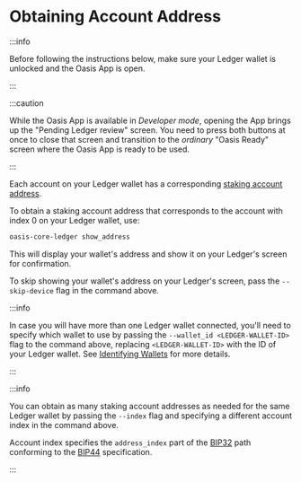 # Obtaining Account Address

:::info

Before following the instructions below, make sure your Ledger wallet is
unlocked and the Oasis App is open.

:::

:::caution

While the Oasis App is available in _Developer mode_, opening the App brings
up the "Pending Ledger review" screen.
You need to press both buttons at once to close that screen and transition to
the _ordinary_ "Oasis Ready" screen where the Oasis App is ready to be used.

:::

Each account on your Ledger wallet has a corresponding
[staking account address].

To obtain a staking account address that corresponds to the account with index
0 on your Ledger wallet, use:

```bash
oasis-core-ledger show_address
```

This will display your wallet's address and show it on your Ledger's screen for
confirmation.

To skip showing your wallet's address on your Ledger's screen, pass the
`--skip-device` flag in the command above.

:::info

In case you will have more than one Ledger wallet connected, you'll need to
specify which wallet to use by passing the `--wallet_id <LEDGER-WALLET-ID>` flag
to the command above, replacing `<LEDGER-WALLET-ID>` with the ID of your Ledger
wallet.
See [Identifying Wallets] for more details.

:::

:::info

You can obtain as many staking account addresses as needed for the same Ledger
wallet by passing the `--index` flag and specifying a different account index in
the command above.

Account index specifies the `address_index` part of the [BIP32] path conforming
to the [BIP44] specification.

:::

<!-- markdownlint-disable line-length -->
[staking account address]:
  https://github.com/oasisprotocol/docs/blob/main/docs/general/manage-tokens/terminology.md#address
[Identifying Wallets]: wallets.md
[BIP32]: https://github.com/bitcoin/bips/blob/master/bip-0032.mediawiki
[BIP44]: https://github.com/bitcoin/bips/blob/master/bip-0044.mediawiki
<!-- markdownlint-enable line-length -->
